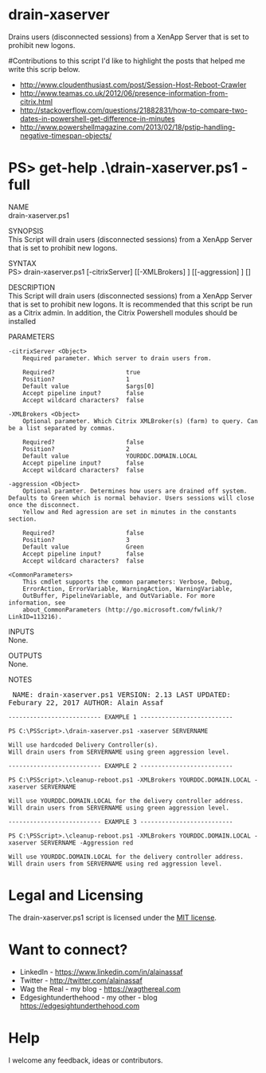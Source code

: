 # drain-xaserver
Drains users (disconnected sessions) from a XenApp Server that is set to prohibit new logons.

#Contributions to this script
I'd like to highlight the posts that helped me write this scrip below.
* http://www.cloudenthusiast.com/post/Session-Host-Reboot-Crawler
* http://www.teamas.co.uk/2012/06/presence-information-from-citrix.html
* http://stackoverflow.com/questions/21882831/how-to-compare-two-dates-in-powershell-get-difference-in-minutes
* http://www.powershellmagazine.com/2013/02/18/pstip-handling-negative-timespan-objects/

# PS> get-help .\drain-xaserver.ps1 -full

NAME<br>
    drain-xaserver.ps1
    
SYNOPSIS<br>
    This Script will drain users (disconnected sessions) from a XenApp Server that is set to prohibit new logons.
    
SYNTAX<br>
    PS> drain-xaserver.ps1 [-citrixServer] <Object> [[-XMLBrokers] <Object>] [[-aggression] <Object>] 
    [<CommonParameters>]
    
    
DESCRIPTION<br>
    This Script will drain users (disconnected sessions) from a XenApp Server that is set to prohibit new logons. It is recommended that this script be run as a Citrix admin. In addition, the Citrix Powershell modules should be installed
    

PARAMETERS<br>

    -citrixServer <Object>
        Required parameter. Which server to drain users from.
        
        Required?                    true
        Position?                    1
        Default value                $args[0]
        Accept pipeline input?       false
        Accept wildcard characters?  false
        
    -XMLBrokers <Object>
        Optional parameter. Which Citrix XMLBroker(s) (farm) to query. Can be a list separated by commas.
        
        Required?                    false
        Position?                    2
        Default value                YOURDDC.DOMAIN.LOCAL
        Accept pipeline input?       false
        Accept wildcard characters?  false
        
    -aggression <Object>
        Optional paramter. Determines how users are drained off system. Defaults to Green which is normal behavior. Users sessions will close once the disconnect. 
        Yellow and Red agression are set in minutes in the constants section.
        
        Required?                    false
        Position?                    3
        Default value                Green
        Accept pipeline input?       false
        Accept wildcard characters?  false
        
    <CommonParameters>
        This cmdlet supports the common parameters: Verbose, Debug,
        ErrorAction, ErrorVariable, WarningAction, WarningVariable,
        OutBuffer, PipelineVariable, and OutVariable. For more information, see 
        about_CommonParameters (http://go.microsoft.com/fwlink/?LinkID=113216).
        
    
INPUTS<br>
    None.
    
OUTPUTS<br>
    None.
    
NOTES<pre>
        NAME: drain-xaserver.ps1
        VERSION: 2.13
        LAST UPDATED: Feburary 22, 2017
        AUTHOR: Alain Assaf</pre>
    
    -------------------------- EXAMPLE 1 --------------------------
    
    PS C:\PSScript>.\drain-xaserver.ps1 -xaserver SERVERNAME
    
    Will use hardcoded Delivery Controller(s).
    Will drain users from SERVERNAME using green aggression level.
    
    -------------------------- EXAMPLE 2 --------------------------
    
    PS C:\PSScript>.\cleanup-reboot.ps1 -XMLBrokers YOURDDC.DOMAIN.LOCAL -xaserver SERVERNAME
    
    Will use YOURDDC.DOMAIN.LOCAL for the delivery controller address.
    Will drain users from SERVERNAME using green aggression level.
    
    -------------------------- EXAMPLE 3 --------------------------
    
    PS C:\PSScript>.\cleanup-reboot.ps1 -XMLBrokers YOURDDC.DOMAIN.LOCAL -xaserver SERVERNAME -Aggression red
    
    Will use YOURDDC.DOMAIN.LOCAL for the delivery controller address.
    Will drain users from SERVERNAME using red aggression level.
    
# Legal and Licensing
The drain-xaserver.ps1 script is licensed under the [MIT license][].

[MIT license]: LICENSE

# Want to connect?
* LinkedIn - https://www.linkedin.com/in/alainassaf
* Twitter - http://twitter.com/alainassaf
* Wag the Real - my blog - https://wagthereal.com
* Edgesightunderthehood - my other - blog https://edgesightunderthehood.com

# Help
I welcome any feedback, ideas or contributors.
